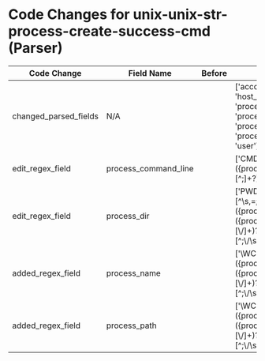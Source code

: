 # Code Changes for unix-unix-str-process-create-success-cmd (Parser)

| Code Change | Field Name | Before | After |
|-------------|------------|--------|-------|
| changed_parsed_fields | N/A |  | ['account', 'host', 'host_ip', 'process_command_line', 'process_dir', 'process_name', 'process_path', 'time', 'user'] |
| edit_regex_field | process_command_line |  | ['CMD = ({process_command_line}[^;]+?)\s*(;|$|")', '\sCMD \(\s*({process_command_line}.+?)\)($|\s|")', '\sCMD\s+\=?\s*({process_command_line}.+?)$'] |
| edit_regex_field | process_dir |  | ['PWD = ({process_dir}[^\s,=;]+)', '\WCMD\s+({process_path}({process_dir}[^\s]+[\\\/]+)?({process_name}[^;\\\/\s=]+))\s(?:|;|$)'] |
| added_regex_field | process_name |  | ['\WCMD\s+({process_path}({process_dir}[^\s]+[\\\/]+)?({process_name}[^;\\\/\s=]+))\s(?:|;|$)'] |
| added_regex_field | process_path |  | ['\WCMD\s+({process_path}({process_dir}[^\s]+[\\\/]+)?({process_name}[^;\\\/\s=]+))\s(?:|;|$)'] |